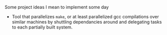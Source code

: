 Some project ideas I mean to implement some day

  - Tool that parallelizes `make`, or at least parallelized gcc compilations over similar machines by shuttling dependancies around and delegating tasks to each partially built system.

